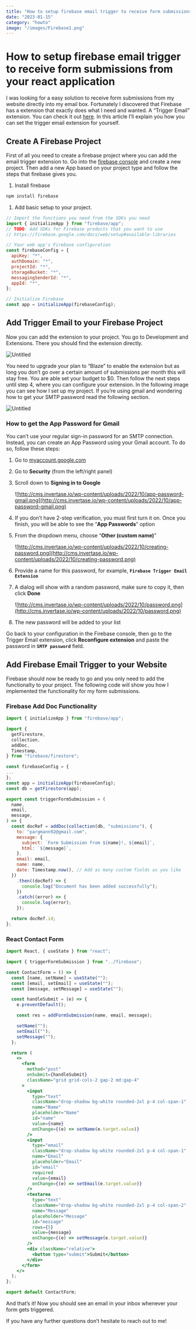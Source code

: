 ```yaml
---
title: "How to setup firebase email trigger to receive form submissions from your react application"
date: "2023-01-15"
category: "howto"
image: "/images/Firebase1.png"
---
```


# How to setup firebase email trigger to receive form submissions from your react application

I was looking for a easy solution to receive form submissions from my website directly into my email box. Fortunately I discovered that Firebase has a extension that exactly does what I need and wanted. A “Trigger Email” extension. You can check it out [here](https://extensions.dev/extensions/firebase/firestore-send-email). In this article I’ll explain you how you can set the trigger email extension for yourself.

## Create A Firebase Project

First of all you need to create a firebase project where you can add the email trigger extension to. Go into the [firebase console](https://console.firebase.google.com/) and create a new project. Then add a new App based on your project type and follow the steps that firebase gives you.

1. Install firebase

```bash
npm install firebase
```

1. Add basic setup to your project.

```jsx
// Import the functions you need from the SDKs you need
import { initializeApp } from "firebase/app";
// TODO: Add SDKs for Firebase products that you want to use
// https://firebase.google.com/docs/web/setup#available-libraries

// Your web app's Firebase configuration
const firebaseConfig = {
  apiKey: "*",
  authDomain: "*",
  projectId: "*",
  storageBucket: "*",
  messagingSenderId: "*",
  appId: "*",
};

// Initialize Firebase
const app = initializeApp(firebaseConfig);
```

## Add Trigger Email to your Firebase Project

Now you can add the extension to your project. You go to Development and Extensions. There you should find the extension directly.

![Untitled](https://s3-us-west-2.amazonaws.com/secure.notion-static.com/ef861b82-b05c-48f8-a84c-301a5eb045e5/Untitled.png)

You need to upgrade your plan to “Blaze” to enable the extension but as long you don’t go over a certain amount of submissions per month this will stay free. You are able set your budget to $0. Then follow the next steps until step 4, where you can configure your extension. In the following image you can see how I set up my project. If you’re using gmail and wondering how to get your SMTP password read the following section.

![Untitled](https://s3-us-west-2.amazonaws.com/secure.notion-static.com/51798996-35e9-4ab9-aa98-bb4b2c91ee5a/Untitled.png)

### **How to get the App Password for Gmail**

You can’t use your regular sign-in password for an SMTP connection. Instead, you can create an App Password using your Gmail account. To do so, follow these steps:

1. Go to [myaccount.google.com](https://myaccount.google.com/)
2. Go to **Security** (from the left/right panel)
3. Scroll down to **Signing in to Google**

   ![http://cms.invertase.io/wp-content/uploads/2022/10/app-password-gmail.png](http://cms.invertase.io/wp-content/uploads/2022/10/app-password-gmail.png)

4. If you don’t have 2-step verification, you must first turn it on. Once you finish, you will be able to see the “**App Passwords**” option
5. From the dropdown menu, choose “**Other (custom name)**”

   ![http://cms.invertase.io/wp-content/uploads/2022/10/creating-password.png](http://cms.invertase.io/wp-content/uploads/2022/10/creating-password.png)

6. Provide a name for this password, for example, **`Firebase Trigger Email Extension`**
7. A dialog will show with a random password, make sure to copy it, then click **Done**

   ![http://cms.invertase.io/wp-content/uploads/2022/10/password.png](http://cms.invertase.io/wp-content/uploads/2022/10/password.png)

8. The new password will be added to your list

Go back to your configuration in the Firebase console, then go to the Trigger Email extension, click **Reconfigure extension** and paste the password in **`SMTP password`** field.

## Add Firebase Email Trigger to your Website

Firebase should now be ready to go and you only need to add the functionalty to your project. The following code will show you how I implemented the functionality for my form submissions.

### Firebase Add Doc Functionality

```jsx
import { initializeApp } from "firebase/app";

import {
  getFirestore,
  collection,
  addDoc,
  Timestamp,
} from "firebase/firestore";

const firebaseConfig = {
...
};
const app = initializeApp(firebaseConfig);
const db = getFirestore(app);

export const triggerFormSubmission = (
  name,
  email,
  message,
) => {
  const docRef = addDoc(collection(db, "submissions"), {
    to: "pargmann92@gmail.com",
    message: {
      subject: `Form Submission from ${name}!, ${email}`,
      html: `${message}`,
    },
    email: email,
    name: name,
    date: Timestamp.now(), // Add as many custom fields as you like
  })
    .then((docRef) => {
      console.log("Document has been added successfully");
    })
    .catch((error) => {
      console.log(error);
    });

  return docRef.id;
};
```

### React Contact Form

```jsx
import React, { useState } from "react";

import { triggerFormSubmission } from "../firebase";

const ContactForm = () => {
  const [name, setName] = useState("");
  const [email, setEmail] = useState("");
  const [message, setMessage] = useState("");

  const handleSubmit = (e) => {
    e.preventDefault();

    const res = addFormSubmission(name, email, message);

    setName("");
    setEmail("");
    setMessage("");
  };

  return (
    <>
      <form
        method="post"
        onSubmit={handleSubmit}
        className="grid grid-cols-2 gap-2 md:gap-4"
      >
        <input
          type="text"
          className="drop-shadow bg-white rounded-2xl p-4 col-span-1"
          name="Name"
          placeholder="Name"
          id="name"
          value={name}
          onChange={(e) => setName(e.target.value)}
        />
        <input
          type="email"
          className="drop-shadow bg-white rounded-2xl p-4 col-span-1"
          name="Email"
          placeholder="Email"
          id="email"
          required
          value={email}
          onChange={(e) => setEmail(e.target.value)}
        />
        <textarea
          type="text"
          className="drop-shadow bg-white rounded-2xl p-4 col-span-2"
          name="Message"
          placeholder="Message"
          id="message"
          rows={5}
          value={message}
          onChange={(e) => setMessage(e.target.value)}
        />
        <div className="relative">
          <button type="submit">Submit</button>
        </div>
      </form>
    </>
  );
};

export default ContactForm;
```

And that’s it! Now you should see an email in your inbox whenever your form gets triggered.

If you have any further questions don’t hesitate to reach out to me!
